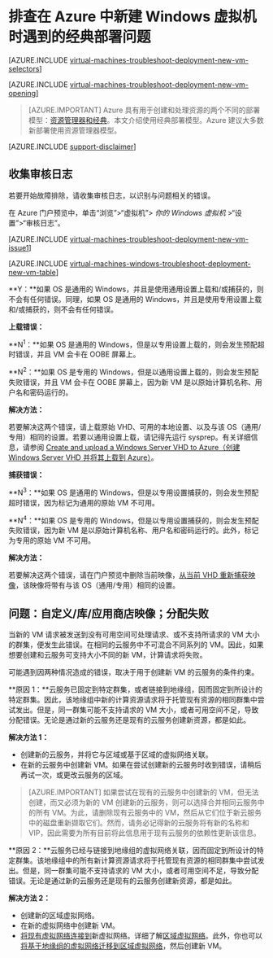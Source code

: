 <!-- Ibiza Portal: tested -->

<properties
   pageTitle="排查 Windows VM 经典部署问题 | Azure"
   description="排查在 Azure 中新建 Windows 虚拟机时遇到的经典部署问题"
   services="virtual-machines-windows"
   documentationCenter=""
   authors="jiangchen79"
   manager="felixwu"
   editor=""
   tags="top-support-issue"/>

<tags
	ms.service="virtual-machines-windows"
	ms.date="05/06/2016"
	wacn.date="06/20/2016"/>

# 排查在 Azure 中新建 Windows 虚拟机时遇到的经典部署问题

[AZURE.INCLUDE [virtual-machines-troubleshoot-deployment-new-vm-selectors](../includes/virtual-machines-windows-troubleshoot-deployment-new-vm-selectors-include.md)]

[AZURE.INCLUDE [virtual-machines-troubleshoot-deployment-new-vm-opening](../includes/virtual-machines-troubleshoot-deployment-new-vm-opening-include.md)]

> [AZURE.IMPORTANT] Azure 具有用于创建和处理资源的两个不同的部署模型：[资源管理器和经典](/documentation/articles/resource-manager-deployment-model/)。本文介绍使用经典部署模型。Azure 建议大多数新部署使用资源管理器模型。

[AZURE.INCLUDE [support-disclaimer](../includes/support-disclaimer.md)]

## 收集审核日志

若要开始故障排除，请收集审核日志，以识别与问题相关的错误。

在 Azure 门户预览中，单击“浏览”>“虚拟机”> *你的 Windows 虚拟机* >“设置”>“审核日志”。

[AZURE.INCLUDE [virtual-machines-troubleshoot-deployment-new-vm-issue1](../includes/virtual-machines-troubleshoot-deployment-new-vm-issue1-include.md)]

[AZURE.INCLUDE [virtual-machines-windows-troubleshoot-deployment-new-vm-table](../includes/virtual-machines-windows-troubleshoot-deployment-new-vm-table.md)]

**Y：**如果 OS 是通用的 Windows，并且是使用通用设置上载和/或捕获的，则不会有任何错误。同理，如果 OS 是通用的 Windows，并且是使用专用设置上载和/或捕获的，则不会有任何错误。

**上载错误：**

**N<sup>1</sup>：**如果 OS 是通用的 Windows，但是以专用设置上载的，则会发生预配超时错误，并且 VM 会卡在 OOBE 屏幕上。

**N<sup>2</sup>：**如果 OS 是专用的 Windows，但是以通用设置上载的，则会发生预配失败错误，并且 VM 会卡在 OOBE 屏幕上，因为新 VM 是以原始计算机名称、用户名和密码运行的。

**解决方法：**

若要解决这两个错误，请上载原始 VHD、可用的本地设置、以及与该 OS（通用/专用）相同的设置。若要以通用设置上载，请记得先运行 sysprep。有关详细信息，请参阅 [Create and upload a Windows Server VHD to Azure（创建 Windows Server VHD 并将其上载到 Azure）](/documentation/articles/virtual-machines-windows-classic-createupload-vhd/)。

**捕获错误：**

**N<sup>3</sup>：**如果 OS 是通用的 Windows，但是以专用设置捕获的，则会发生预配超时错误，因为标记为通用的原始 VM 不可用。

**N<sup>4</sup>：**如果 OS 是专用的 Windows，但是以专用设置捕获的，则会发生预配失败错误，因为新 VM 是以原始计算机名称、用户名和密码运行的。此外，标记为专用的原始 VM 不可用。

**解决方法：**

若要解决这两个错误，请在门户预览中删除当前映像，[从当前 VHD 重新捕获映像](/documentation/articles/virtual-machines-windows-classic-capture-image/)，该映像将带有与该 OS（通用/专用）相同的设置。

## 问题：自定义/库/应用商店映像；分配失败
当新的 VM 请求被发送到没有可用空间可处理请求、或不支持所请求的 VM 大小的群集，便发生此错误。在相同的云服务中不可混合不同系列的 VM。因此，如果想要创建和云服务可支持大小不同的新 VM，计算请求将失败。

可能遇到因两种情况造成的错误，取决于用于创建新 VM 的云服务的条件约束。

**原因 1：**云服务已固定到特定群集，或者链接到地缘组，因而固定到所设计的特定群集。因此，该地缘组中新的计算资源请求将于托管现有资源的相同群集中尝试发出。但是，同一群集可能不支持请求的 VM 大小，或者可用空间不足，导致分配错误。无论是通过新的云服务还是现有的云服务创建新资源，都是如此。

**解决方法 1：**

- 创建新的云服务，并将它与区域或基于区域的虚拟网络关联。
- 在新的云服务中创建新 VM。如果在尝试创建新的云服务时收到错误，请稍后再试一次，或更改云服务的区域。

> [AZURE.IMPORTANT] 如果尝试在现有的云服务中创建新的 VM，但无法创建，而又必须为新的 VM 创建新的云服务，则可以选择合并相同云服务中的所有 VM。为此，请删除现有云服务中的 VM，然后从它们位于新云服务中的磁盘重新撷取它们。然而，请务必记得新的云服务将有新的名称和 VIP，因此需要为所有目前将此信息用于现有云服务的依赖性更新该信息。

**原因 2：**云服务已经与链接到地缘组的虚拟网络关联，因而固定到所设计的特定群集。该地缘组中的所有新计算资源请求将于托管现有资源的相同群集中尝试发出。但是，同一群集可能不支持请求的 VM 大小，或者可用空间不足，导致分配错误。无论是通过新的云服务还是现有的云服务创建新资源，都是如此。

**解决方法 2：**

- 创建新的区域虚拟网络。
- 在新的虚拟网络中创建新 VM。
- [将现有虚拟网络连接到](https://azure.microsoft.com/blog/vnet-to-vnet-connecting-virtual-networks-in-azure-across-different-regions/)新虚拟网络。详细了解[区域虚拟网络](https://azure.microsoft.com/blog/2014/05/14/regional-virtual-networks/)。此外，你也可以[将基于地缘组的虚拟网络迁移到区域虚拟网络](https://azure.microsoft.com/blog/2014/11/26/migrating-existing-services-to-regional-scope/)，然后创建新 VM。

<!---HONumber=Mooncake_0613_2016-->